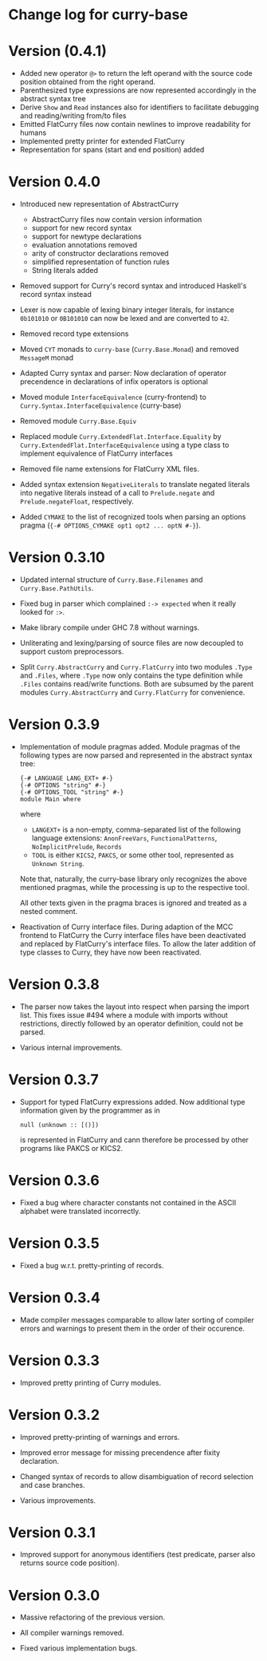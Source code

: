 Change log for curry-base
=========================

Version (0.4.1)
===============

  * Added new operator `@>` to return the left operand with the source code
    position obtained from the right operand.
  * Parenthesized type expressions are now represented accordingly in the
    abstract syntax tree
  * Derive `Show` and `Read` instances also for identifiers to facilitate
    debugging and reading/writing from/to files
  * Emitted FlatCurry files now contain newlines to improve readability
    for humans
  * Implemented pretty printer for extended FlatCurry
  * Representation for spans (start and end position) added

Version 0.4.0
=============

  * Introduced new representation of AbstractCurry

    - AbstractCurry files now contain version information
    - support for new record syntax
    - support for newtype declarations
    - evaluation annotations removed
    - arity of constructor declarations removed
    - simplified representation of function rules
    - String literals added

  * Removed support for Curry's record syntax and introduced Haskell's record
    syntax instead

  * Lexer is now capable of lexing binary integer literals, for instance
    `0b101010` or `0B101010` can now be lexed and are converted to `42`.

  * Removed record type extensions

  * Moved `CYT` monads to `curry-base` (`Curry.Base.Monad`)
    and removed `MessageM` monad

  * Adapted Curry syntax and parser: Now declaration of operator precendence
    in declarations of infix operators is optional

  * Moved module `InterfaceEquivalence` (curry-frontend) to
    `Curry.Syntax.InterfaceEquivalence` (curry-base)

  * Removed module `Curry.Base.Equiv`

  * Replaced module `Curry.ExtendedFlat.Interface.Equality` by
    `Curry.ExtendedFlat.InterfaceEquivalence` using a type class to
    implement equivalence of FlatCurry interfaces

  * Removed file name extensions for FlatCurry XML files.

  * Added syntax extension `NegativeLiterals` to translate negated literals
    into negative literals instead of a call to `Prelude.negate` and
    `Prelude.negateFloat`, respectively.

  * Added `CYMAKE` to the list of recognized tools when parsing an options
    pragma (`{-# OPTIONS_CYMAKE opt1 opt2 ... optN #-}`).

Version 0.3.10
==============

  * Updated internal structure of `Curry.Base.Filenames` and
    `Curry.Base.PathUtils`.

  * Fixed bug in parser which complained `:-> expected` when it really
    looked for `:>`.

  * Make library compile under GHC 7.8 without warnings.

  * Unliterating and lexing/parsing of source files are now decoupled
    to support custom preprocessors.

  * Split `Curry.AbstractCurry` and `Curry.FlatCurry` into two modules
    `.Type` and `.Files`, where `.Type` now only contains the type definition
    while `.Files` contains read/write functions.
    Both are subsumed by the parent modules `Curry.AbstractCurry`
    and `Curry.FlatCurry` for convenience.

Version 0.3.9
=============

  * Implementation of module pragmas added. Module pragmas of the following
    types are now parsed and represented in the abstract syntax tree:

    ~~~ {.curry}
    {-# LANGUAGE LANG_EXT+ #-}
    {-# OPTIONS "string" #-}
    {-# OPTIONS_TOOL "string" #-}
    module Main where
    ~~~

    where

      - `LANGEXT+` is a non-empty, comma-separated list of the following
        language extensions: `AnonFreeVars`, `FunctionalPatterns`,
        `NoImplicitPrelude`, `Records`
      - `TOOL` is either `KICS2`, `PAKCS`, or some other tool, represented
        as `Unknown String`.

    Note that, naturally, the curry-base library only recognizes the above
    mentioned pragmas, while the processing is up to the respective tool.

    All other texts given in the pragma braces is ignored and treated as
    a nested comment.

  * Reactivation of Curry interface files.
    During adaption of the MCC frontend to FlatCurry the Curry interface
    files have been deactivated and replaced by FlatCurry's interface
    files. To allow the later addition of type classes to Curry,
    they have now been reactivated.

Version 0.3.8
=============

  * The parser now takes the layout into respect when parsing the import
    list. This fixes issue #494 where a module with imports without
    restrictions, directly followed by an operator definition,
    could not be parsed.

  * Various internal improvements.

Version 0.3.7
=============

  * Support for typed FlatCurry expressions added. Now additional type
    information given by the programmer as in

    ~~~ {.curry}
    null (unknown :: [()])
    ~~~

    is represented in FlatCurry and cann therefore be processed by other
    programs like PAKCS or KICS2.

Version 0.3.6
=============

  * Fixed a bug where character constants not contained in the ASCII alphabet
    were translated incorrectly.

Version 0.3.5
=============

  * Fixed a bug w.r.t. pretty-printing of records.

Version 0.3.4
=============

  * Made compiler messages comparable to allow later sorting of compiler
    errors and warnings to present them in the order of their occurence.

Version 0.3.3
=============

  * Improved pretty printing of Curry modules.

Version 0.3.2
=============

  * Improved pretty-printing of warnings and errors.

  * Improved error message for missing precendence after fixity declaration.

  * Changed syntax of records to allow disambiguation of record selection
    and case branches.

  * Various improvements.

Version 0.3.1
=============

  * Improved support for anonymous identifiers (test predicate, parser
    also returns source code position).

Version 0.3.0
=============

  * Massive refactoring of the previous version.

  * All compiler warnings removed.

  * Fixed various implementation bugs.
